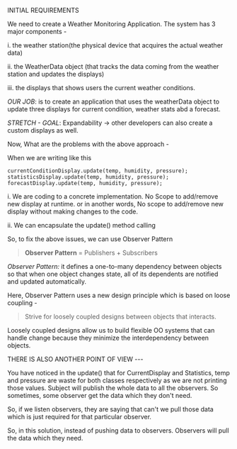 INITIAL REQUIREMENTS

We need to create a Weather Monitoring Application. The system has 3 major components - 

i. the weather station(the physical device that acquires the actual weather data)

ii. the WeatherData object (that tracks the data coming from the weather station and updates the displays)

iii. the displays that shows users the current weather conditions.

*OUR JOB*: is to create an application that uses the weatherData object to update three displays for current condition, weather stats abd a forecast.

*STRETCH - GOAL*: Expandability -> other developers can also create a custom displays as well.



Now, What are the problems with the above approach - 

When we are writing like this

``currentConditionDisplay.update(temp, humidity, pressure);`` <br />
``statisticsDisplay.update(temp, humidity, pressure);``  <br />
``forecastDisplay.update(temp, humidity, pressure);``

i. We are coding to a concrete implementation. No Scope to add/remove new display at runtime. or in another words, No scope to add/remove new display without making changes to the code.

ii. We can encapsulate the update() method calling


So, to fix the above issues, we can use Observer Pattern

> **Observer Pattern** = Publishers + Subscribers

*Observer Pattern:* it defines a one-to-many dependency between objects so that when one object changes state, all of its dependents are notified and updated automatically.

Here, Observer Pattern uses a new design principle which is based on loose coupling - 

> Strive for loosely coupled designs between objects that interacts.

Loosely coupled designs allow us to build flexible OO systems that can handle change because they minimize the interdependency between objects.


THERE IS ALSO ANOTHER POINT OF VIEW ---

You have noticed in the update() that for CurrentDisplay and Statistics, temp and pressure are waste for both classes respectively as we are not printing those values. Subject will publish the whole data to all the observers. So sometimes, some observer get the data which they don't need.

So, if we listen observers, they are saying that can't we pull those data which is just required for that particular observer.

So, in this solution, instead of pushing data to observers. Observers will pull the data which they need.
